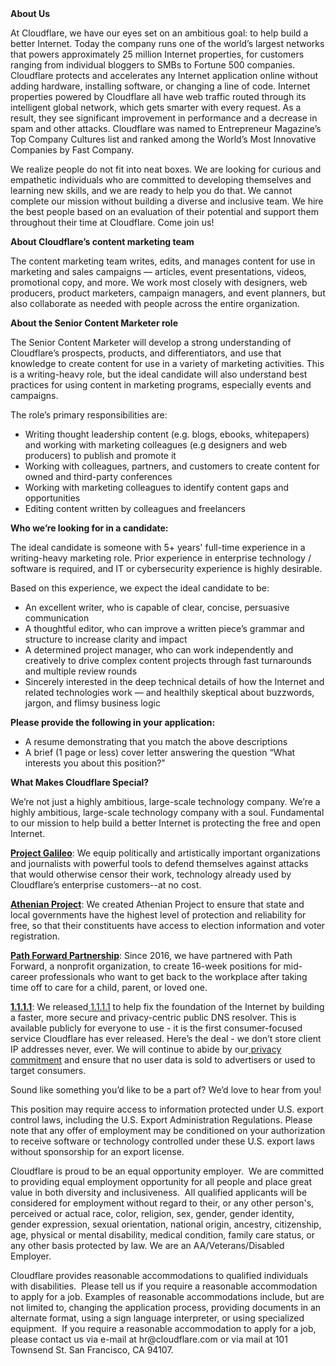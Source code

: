 <div class="content-intro">
	<div><strong>About Us</strong></div>
	<div>
		<p><span style="font-weight: 400;">At Cloudflare, we have our eyes set on an ambitious goal: to help build a better Internet. Today the company runs one of the world’s largest networks that powers approximately 25 million Internet properties, for customers ranging from individual bloggers to SMBs to Fortune 500 companies. Cloudflare protects and accelerates any Internet application online without adding hardware, installing software, or changing a line of code. Internet properties powered by Cloudflare all have web traffic routed through its intelligent global network, which gets smarter with every request. As a result, they see significant improvement in performance and a decrease in spam and other attacks. Cloudflare was named to Entrepreneur Magazine’s Top Company Cultures list and ranked among the World’s Most Innovative Companies by Fast Company.</span><span style="font-weight: 400;">&nbsp;</span></p>
		<p><span style="font-weight: 400;">We realize people do not fit into neat boxes. We are looking for curious and empathetic individuals who are committed to developing themselves and learning new skills, and we are ready to help you do that. We cannot complete our mission without building a diverse and inclusive team. We hire the best people based on an evaluation of their potential and support them throughout their time at Cloudflare. Come join us!&nbsp;</span></p>
	</div>
</div>
<p><strong>About Cloudflare’s content marketing team</strong></p>
<p>The content marketing team writes, edits, and manages content for use in marketing and sales campaigns — articles, event presentations, videos, promotional copy, and more. We work most closely with designers, web producers, product marketers, campaign managers, and event planners, but also collaborate as needed with people across the entire organization.</p>
<p><strong>About the Senior Content Marketer role</strong></p>
<p>The Senior Content Marketer will develop a strong understanding of Cloudflare’s prospects, products, and differentiators, and use that knowledge to create content for use in a variety of marketing activities. This is a writing-heavy role, but the ideal candidate will also understand best practices for using content in marketing programs, especially events and campaigns.&nbsp;</p>
<p>The role’s primary responsibilities are:</p>
<ul>
	<li>Writing thought leadership content (e.g. blogs, ebooks, whitepapers) and working with marketing colleagues (e.g designers and web producers) to publish and promote it</li>
	<li>Working with colleagues, partners, and customers to create content for owned and third-party conferences</li>
	<li>Working with marketing colleagues to identify content gaps and opportunities</li>
	<li>Editing content written by colleagues and freelancers</li>
</ul>
<p><strong>Who we’re looking for in a candidate:</strong></p>
<p>The ideal candidate is someone with 5+ years' full-time experience in a writing-heavy marketing role. Prior experience in enterprise technology / software is required, and IT or cybersecurity experience is highly desirable.&nbsp;</p>
<p>Based on this experience, we expect the ideal candidate to be:</p>
<ul>
	<li>An excellent writer, who is capable of clear, concise, persuasive communication</li>
	<li>A thoughtful editor, who can improve a written piece’s grammar and structure to increase clarity and impact&nbsp;</li>
	<li>A determined project manager, who can work independently and creatively to drive complex content projects through fast turnarounds and multiple review rounds</li>
	<li>Sincerely interested in the deep technical details of how the Internet and related technologies work — and healthily skeptical about buzzwords, jargon, and flimsy business logic</li>
</ul>
<p><strong>Please provide the following in your application:</strong></p>
<ul>
	<li>A resume demonstrating that you match the above descriptions</li>
	<li>A brief (1 page or less) cover letter answering the question “What interests you about this position?”</li>
</ul>
<div class="content-conclusion">
	<p><strong>What Makes Cloudflare Special?</strong></p>
	<p><span style="font-weight: 400;">We’re not just a highly ambitious, large-scale technology company. We’re a highly ambitious, large-scale technology company with a soul. Fundamental to our mission to help build a better Internet is protecting the free and open Internet.</span></p>
	<p><a href="https://blog.cloudflare.com/protecting-free-expression-online/"><strong>Project Galileo</strong></a><span style="font-weight: 400;">: We equip politically and artistically important organizations and journalists with powerful tools to defend themselves against attacks that would otherwise censor their work, technology already used by Cloudflare’s enterprise customers--at no cost.</span></p>
	<p><strong><a href="https://www.cloudflare.com/athenian/">Athenian Project</a></strong><span style="font-weight: 400;">: We created Athenian Project to ensure that state and local governments have the highest level of protection and reliability for free, so that their constituents have access to election information and voter registration.</span></p>
	<p><a href="https://blog.cloudflare.com/tag/path-forward/"><strong>Path Forward Partnership</strong></a><span style="font-weight: 400;">: Since 2016, we have partnered with Path Forward, a nonprofit organization, to create 16-week positions for mid-career professionals who want to get back to the workplace after taking time off to care for a child, parent, or loved one.</span></p>
	<p><a href="https://1.1.1.1/"><strong>1.1.1.1</strong></a><span style="font-weight: 400;">: We released</span><a href="https://1.1.1.1/"> <span style="font-weight: 400;">1.1.1.1</span></a><span style="font-weight: 400;"> to help fix the foundation of the Internet by building a faster, more secure and privacy-centric public DNS resolver. This is available publicly for everyone to use - it is the first consumer-focused service Cloudflare has ever released. Here’s the deal - we don’t store client IP addresses never, ever. We will continue to abide by our</span><a href="https://developers.cloudflare.com/1.1.1.1/privacy/public-dns-resolver"> privacy commitment</a><span style="font-weight: 400;"> and ensure that no user data is sold to advertisers or used to target consumers.</span></p>
	<p><span style="font-weight: 400;">Sound like something you’d like to be a part of? We’d love to hear from you!</span></p>
	<p><span style="font-weight: 400;">This position may require access to information protected under U.S. export control laws, including the U.S. Export Administration Regulations. Please note that any offer of employment may be conditioned on your authorization to receive software or technology controlled under these U.S. export laws without sponsorship for an export license.</span></p>
	<p><span style="font-weight: 400;">Cloudflare is proud to be an equal opportunity employer. &nbsp;We are committed to providing equal employment opportunity for all people and place great value in both diversity and inclusiveness. &nbsp;All qualified applicants will be considered for employment without regard to their, or any other person's, perceived or actual</span> <span style="font-weight: 400;">race, color, religion, sex, gender, gender identity, gender expression, sexual orientation, national origin, ancestry, citizenship, age, physical or mental disability, medical condition, family care status, or any other basis protected by law. </span><span style="font-weight: 400;">We are an AA/Veterans/Disabled Employer.</span></p>
	<p><span style="font-weight: 400;">Cloudflare provides reasonable accommodations to qualified individuals with disabilities. &nbsp;Please tell us if you require a reasonable accommodation to apply for a job. Examples of reasonable accommodations include, but are not limited to, changing the application process, providing documents in an alternate format, using a sign language interpreter, or using specialized equipment. &nbsp;If you require a reasonable accommodation to apply for a job, please contact us via e-mail at </span><span style="font-weight: 400;">hr@cloudflare.com</span><span style="font-weight: 400;"> or via mail at 101 Townsend St. San Francisco, CA 94107.</span></p>
</div>